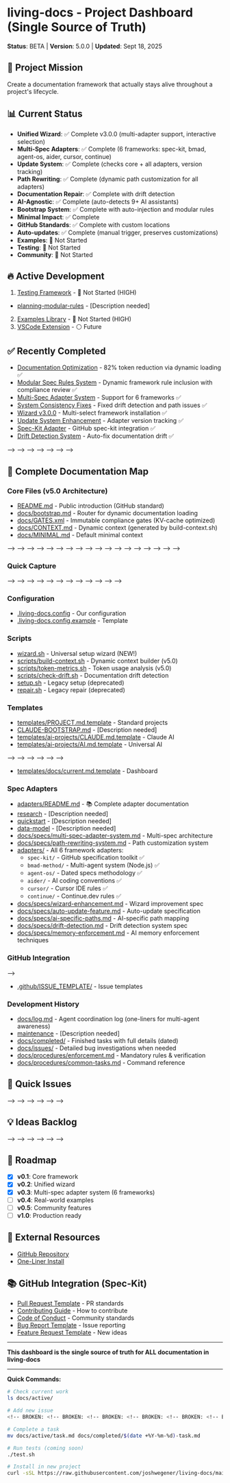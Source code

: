 # living-docs - Project Dashboard (Single Source of Truth)

**Status**: BETA | **Version**: 5.0.0 | **Updated**: Sept 18, 2025

## 🎯 Project Mission
Create a documentation framework that actually stays alive throughout a project's lifecycle.

## 📊 Current Status
- **Unified Wizard**: ✅ Complete v3.0.0 (multi-adapter support, interactive selection)
- **Multi-Spec Adapters**: ✅ Complete (6 frameworks: spec-kit, bmad, agent-os, aider, cursor, continue)
- **Update System**: ✅ Complete (checks core + all adapters, version tracking)
- **Path Rewriting**: ✅ Complete (dynamic path customization for all adapters)
- **Documentation Repair**: ✅ Complete with drift detection
- **AI-Agnostic**: ✅ Complete (auto-detects 9+ AI assistants)
- **Bootstrap System**: ✅ Complete with auto-injection and modular rules
- **Minimal Impact**: ✅ Complete
- **GitHub Standards**: ✅ Complete with custom locations
- **Auto-updates**: ✅ Complete (manual trigger, preserves customizations)
- **Examples**: 🔴 Not Started
- **Testing**: 🔴 Not Started
- **Community**: 🔴 Not Started

## 🔥 Active Development
1. [Testing Framework](./active/06-testing-framework.md) - 🔴 Not Started (HIGH)
- [planning-modular-rules](active/002-planning-modular-rules.md) - [Description needed]
2. [Examples Library](./active/07-examples-library.md) - 🔴 Not Started (HIGH)
3. [VSCode Extension](./active/08-vscode-extension.md) - ⚪ Future

## ✅ Recently Completed
- [Documentation Optimization](./specs/003-documentation-optimization/) - 82% token reduction via dynamic loading ✅
- [Modular Spec Rules System](./specs/002-modular-spec-rules/) - Dynamic framework rule inclusion with compliance review ✅
- [Multi-Spec Adapter System](./completed/2025-09-16-multi-spec-adapter.md) - Support for 6 frameworks ✅
- [System Consistency Fixes](completed/2025-09-16-system-consistency-fixes.md) - Fixed drift detection and path issues ✅
- [Wizard v3.0.0](./completed/2025-09-16-wizard-v3.md) - Multi-select framework installation ✅
- [Update System Enhancement](./completed/2025-09-16-update-system.md) - Adapter version tracking ✅
- [Spec-Kit Adapter](./completed/2025-09-15-spec-kit-adapter.md) - GitHub spec-kit integration ✅
- [Drift Detection System](./completed/2025-09-15-drift-detection.md) - Auto-fix documentation drift ✅
<!-- BROKEN: <!-- BROKEN: - [Bootstrap Implementation](./completed/2025-09-14-bootstrap-implementation.md) - Clean separation ✅ --> -->
<!-- BROKEN: <!-- BROKEN: - [GitHub Standards](./completed/2025-09-14-github-standards.md) - PR template, CONTRIBUTING ✅ --> -->
<!-- BROKEN: <!-- BROKEN: - [Minimal Impact Fix](./completed/2025-09-14-minimal-impact-fix.md) - Clean root dirs ✅ --> -->
<!-- BROKEN: <!-- BROKEN: - [Enforcement Rules](./completed/2025-09-14-enforcement-rules.md) - Bootstrap enforcement ✅ --> -->
<!-- BROKEN: <!-- BROKEN: - [Initial Setup](./completed/2025-09-14-initial-setup.md) - Core structure ✅ --> -->
<!-- BROKEN: <!-- BROKEN: - [Configurable Paths](./completed/2025-09-14-configurable-docs-location.md) - Flexible locations ✅ --> -->
<!-- BROKEN: <!-- BROKEN: - [Documentation Repair](./completed/2025-09-14-documentation-repair-system.md) - Brownfield projects ✅ --> -->

## 📂 Complete Documentation Map

### Core Files (v5.0 Architecture)
- [README.md](../README.md) - Public introduction (GitHub standard)
- [docs/bootstrap.md](./bootstrap.md) - Router for dynamic documentation loading
- [docs/GATES.xml](./GATES.xml) - Immutable compliance gates (KV-cache optimized)
- [docs/CONTEXT.md](./CONTEXT.md) - Dynamic context (generated by build-context.sh)
- [docs/MINIMAL.md](./MINIMAL.md) - Default minimal context
<!-- BROKEN: <!-- BROKEN: <!-- BROKEN: <!-- BROKEN: <!-- BROKEN: <!-- BROKEN: <!-- BROKEN: - [project.md](../project.md) - Internal development guidelines --> --> --> --> --> --> -->
<!-- BROKEN: <!-- BROKEN: <!-- BROKEN: <!-- BROKEN: <!-- BROKEN: <!-- BROKEN: <!-- BROKEN: - [insights.md](../insights.md) - Architecture decisions & key insights --> --> --> --> --> --> -->
<!-- BROKEN: <!-- BROKEN: <!-- BROKEN: <!-- BROKEN: <!-- BROKEN: <!-- BROKEN: <!-- BROKEN: - [migration.md](../migration.md) - Version migration guide --> --> --> --> --> --> -->

### Quick Capture
<!-- BROKEN: <!-- BROKEN: <!-- BROKEN: <!-- BROKEN: <!-- BROKEN: <!-- BROKEN: <!-- BROKEN: - [bugs.md](../bugs.md) - Lightweight bug tracking (one-liners) --> --> --> --> --> --> -->
<!-- BROKEN: <!-- BROKEN: <!-- BROKEN: <!-- BROKEN: <!-- BROKEN: <!-- BROKEN: <!-- BROKEN: - [ideas.md](../ideas.md) - Feature ideas backlog (one-liners) --> --> --> --> --> --> -->

### Configuration
- [.living-docs.config](../.living-docs.config) - Our configuration
- [.living-docs.config.example](../.living-docs.config.example) - Template

### Scripts
- [wizard.sh](../wizard.sh) - Universal setup wizard (NEW!)
- [scripts/build-context.sh](../scripts/build-context.sh) - Dynamic context builder (v5.0)
- [scripts/token-metrics.sh](../scripts/token-metrics.sh) - Token usage analysis (v5.0)
- [scripts/check-drift.sh](../scripts/check-drift.sh) - Documentation drift detection
- [setup.sh](../setup.sh) - Legacy setup (deprecated)
- [repair.sh](../repair.sh) - Legacy repair (deprecated)

### Templates
- [templates/PROJECT.md.template](../templates/PROJECT.md.template) - Standard projects
- [CLAUDE-BOOTSTRAP.md](../templates/ai-projects/CLAUDE-BOOTSTRAP.md) - [Description needed]
- [templates/ai-projects/CLAUDE.md.template](../templates/ai-projects/CLAUDE.md.template) - Claude AI
- [templates/ai-projects/AI.md.template](../templates/ai-projects/AI.md.template) - Universal AI
<!-- BROKEN: <!-- BROKEN: <!-- BROKEN: <!-- BROKEN: <!-- BROKEN: <!-- BROKEN: <!-- BROKEN: - [templates/bugs.md.template](../templates/bugs.md.template) - Bug tracker --> --> --> --> --> --> -->
- [templates/docs/current.md.template](../templates/docs/current.md.template) - Dashboard

### Spec Adapters
- [adapters/README.md](../adapters/README.md) - 📚 Complete adapter documentation
- [research](../templates/ai-projects/CLAUDE-BOOTSTRAP.md) - [Description needed]
- [quickstart](../templates/ai-projects/CLAUDE-BOOTSTRAP.md) - [Description needed]
- [data-model](../templates/ai-projects/CLAUDE-BOOTSTRAP.md) - [Description needed]
- [docs/specs/multi-spec-adapter-system.md](../docs/specs/multi-spec-adapter-system.md) - Multi-spec architecture
- [docs/specs/path-rewriting-system.md](../docs/specs/path-rewriting-system.md) - Path customization system
- [adapters/](../adapters/) - All 6 framework adapters:
  - `spec-kit/` - GitHub specification toolkit ✅
  - `bmad-method/` - Multi-agent system (Node.js) ✅
  - `agent-os/` - Dated specs methodology ✅
  - `aider/` - AI coding conventions ✅
  - `cursor/` - Cursor IDE rules ✅
  - `continue/` - Continue.dev rules ✅
- [docs/specs/wizard-enhancement.md](../docs/specs/wizard-enhancement.md) - Wizard improvement spec
- [docs/specs/auto-update-feature.md](../docs/specs/auto-update-feature.md) - Auto-update specification
- [docs/specs/ai-specific-paths.md](../docs/specs/ai-specific-paths.md) - AI-specific path mapping
- [docs/specs/drift-detection.md](../docs/specs/drift-detection.md) - Drift detection system spec
- [docs/specs/memory-enforcement.md](../docs/specs/memory-enforcement.md) - AI memory enforcement techniques

### GitHub Integration
<!-- BROKEN: <!-- BROKEN: - [.github/README.md](../.github/README.md) - Our spec-kit usage --> -->
- [.github/ISSUE_TEMPLATE/](../.github/ISSUE_TEMPLATE/) - Issue templates

### Development History
- [docs/log.md](./log.md) - Agent coordination log (one-liners for multi-agent awareness)
- [maintenance](procedures/maintenance.md) - [Description needed]
- [docs/completed/](./completed/) - Finished tasks with full details (dated)
- [docs/issues/](./issues/) - Detailed bug investigations when needed
- [docs/procedures/enforcement.md](./procedures/enforcement.md) - Mandatory rules & verification
- [docs/procedures/common-tasks.md](./procedures/common-tasks.md) - Command reference

## 🐛 Quick Issues
<!-- BROKEN: <!-- BROKEN: <!-- BROKEN: <!-- BROKEN: <!-- BROKEN: <!-- BROKEN: <!-- BROKEN: See [bugs.md](./bugs.md) - Current count: 16 open, 2 closed --> --> --> --> --> --> -->

## 💡 Ideas Backlog
<!-- BROKEN: <!-- BROKEN: <!-- BROKEN: <!-- BROKEN: <!-- BROKEN: <!-- BROKEN: <!-- BROKEN: See [ideas.md](./ideas.md) - Current count: 26 ideas --> --> --> --> --> --> -->

## 🔮 Roadmap
- [x] **v0.1**: Core framework
- [x] **v0.2**: Unified wizard
- [x] **v0.3**: Multi-spec adapter system (6 frameworks)
- [ ] **v0.4**: Real-world examples
- [ ] **v0.5**: Community features
- [ ] **v1.0**: Production ready

## 📖 External Resources
- [GitHub Repository](https://github.com/joshwegener/living-docs)
- [One-Liner Install](https://raw.githubusercontent.com/joshwegener/living-docs/main/wizard.sh)

## 📚 GitHub Integration (Spec-Kit)
- [Pull Request Template](../.github/pull_request_template.md) - PR standards
- [Contributing Guide](../.github/CONTRIBUTING.md) - How to contribute
- [Code of Conduct](../.github/CODE_OF_CONDUCT.md) - Community standards
- [Bug Report Template](../.github/ISSUE_TEMPLATE/bug_report.md) - Issue reporting
- [Feature Request Template](../.github/ISSUE_TEMPLATE/feature_request.md) - New ideas

---

**This dashboard is the single source of truth for ALL documentation in living-docs**

---

**Quick Commands:**
```bash
# Check current work
ls docs/active/

# Add new issue
<!-- BROKEN: <!-- BROKEN: <!-- BROKEN: <!-- BROKEN: <!-- BROKEN: <!-- BROKEN: <!-- BROKEN: echo "- [ ] Issue description" >> ../bugs.md --> --> --> --> --> --> -->

# Complete a task
mv docs/active/task.md docs/completed/$(date +%Y-%m-%d)-task.md

# Run tests (coming soon)
./test.sh

# Install in new project
curl -sSL https://raw.githubusercontent.com/joshwegener/living-docs/main/wizard.sh | bash
```
